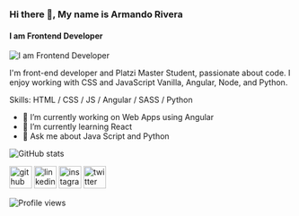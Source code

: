 ### Hi there 👋, My name is Armando Rivera
#### I am Frontend Developer
![I am Frontend Developer](https://images.pexels.com/photos/169573/pexels-photo-169573.jpeg?auto=compress&cs=tinysrgb&dpr=2&h=350&w=640)

I'm front-end developer and Platzi Master Student, passionate about code. I enjoy working with CSS and JavaScript Vanilla, Angular, Node, and Python. 

Skills: HTML / CSS / JS / Angular / SASS  / Python

- 🔭 I’m currently working on Web Apps using Angular 
- 🌱 I’m currently learning React 
- 💬 Ask me about Java Script and Python 

![GitHub stats](https://github-readme-stats.vercel.app/api?username=Armando101&show_icons=true)

[<img src='https://cdn.jsdelivr.net/npm/simple-icons@3.0.1/icons/github.svg' alt='github' height='40'>](https://github.com/Armando101)  [<img src='https://cdn.jsdelivr.net/npm/simple-icons@3.0.1/icons/linkedin.svg' alt='linkedin' height='40'>](https://www.linkedin.com/in/armando101/)  [<img src='https://cdn.jsdelivr.net/npm/simple-icons@3.0.1/icons/instagram.svg' alt='instagram' height='40'>](https://www.instagram.com/armandorn101/)  [<img src='https://cdn.jsdelivr.net/npm/simple-icons@3.0.1/icons/twitter.svg' alt='twitter' height='40'>](https://twitter.com/armandorn101)  
  

![Profile views](https://gpvc.arturio.dev/Armando101)  
